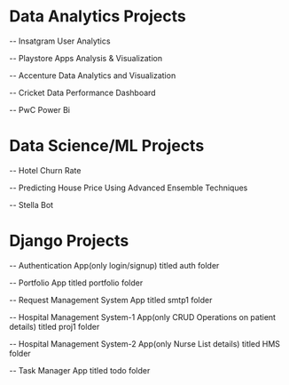 # Data Analytics Projects

-- Insatgram User Analytics

-- Playstore Apps Analysis & Visualization 

-- Accenture Data Analytics and Visualization

-- Cricket Data Performance Dashboard 

-- PwC Power Bi 
    

# Data Science/ML Projects

-- Hotel Churn Rate 

-- Predicting House Price Using Advanced Ensemble Techniques 

-- Stella Bot 


# Django Projects

-- Authentication App(only login/signup) titled auth folder

-- Portfolio App titled portfolio folder

-- Request Management System App titled smtp1 folder

-- Hospital Management System-1 App(only CRUD Operations on patient details) titled proj1 folder

-- Hospital Management System-2 App(only Nurse List details) titled HMS folder

-- Task Manager App titled todo folder

